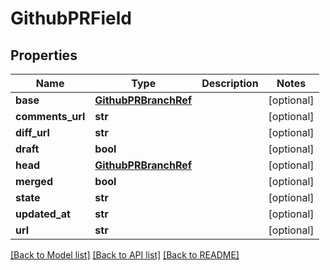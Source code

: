 # GithubPRField

## Properties
Name | Type | Description | Notes
------------ | ------------- | ------------- | -------------
**base** | [**GithubPRBranchRef**](GithubPRBranchRef.md) |  | [optional] 
**comments_url** | **str** |  | [optional] 
**diff_url** | **str** |  | [optional] 
**draft** | **bool** |  | [optional] 
**head** | [**GithubPRBranchRef**](GithubPRBranchRef.md) |  | [optional] 
**merged** | **bool** |  | [optional] 
**state** | **str** |  | [optional] 
**updated_at** | **str** |  | [optional] 
**url** | **str** |  | [optional] 

[[Back to Model list]](../README.md#documentation-for-models) [[Back to API list]](../README.md#documentation-for-api-endpoints) [[Back to README]](../README.md)


